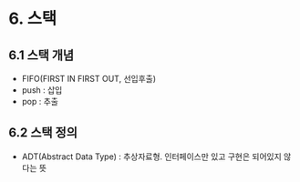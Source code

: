 # 6. 스택
## 6.1 스택 개념
* FIFO(FIRST IN FIRST OUT, 선입후출)
* push : 삽입
* pop : 추출

## 6.2 스택 정의
* ADT(Abstract Data Type) : 추상자료형. 인터페이스만 있고 구현은 되어있지 않다는 뜻
